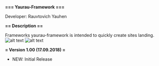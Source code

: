 **=== Yaurau-Framework ===**

Developer: Rauvtovich Yauhen

**== Description ==**

Frameworks yaurau-framework is intended to quickly create sites landing.
![alt text](/public/img/yaurau-framework.png)
![alt text](/public/img/yaurau-framework_admin.png)

**= Version 1.00 (17.09.2018) =**
* NEW: Initial Release

